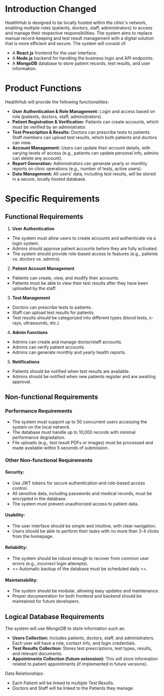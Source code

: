 # Introduction Changed

HealthHub is designed to be locally hosted within the clinic's network, enabling multiple roles (patients, doctors, staff, administrators) to access and manage their respective responsibilities. The system aims to replace manual record-keeping and test result management with a digital solution that is more efficient and secure. The system will consist of:

- A **React.js** frontend for the user interface.
- A **Node.js** backend for handling the business logic and API endpoints.
- A **MongoDB** database to store patient records, test results, and user information.

# Product Functions

HealthHub will provide the following functionalities:

- **User Authentication & Role Management:** Login and access based on role (patients, doctors, staff, administrators).
- **Patient Registration & Verification:** Patients can create accounts, which must be verified by an administrator.
- **Test Prescription & Results:** Doctors can prescribe tests to patients. Staff members can upload test results, which both patients and doctors can view.
- **Account Management:** Users can update their account details, with varying levels of access (e.g., patients can update personal info, admins can delete any account).
- **Report Generation:** Administrators can generate yearly or monthly reports on clinic operations (e.g., number of tests, active users).
- **Data Management:** All users’ data, including test results, will be stored in a secure, locally hosted database.

# Specific Requirements

## Functional Requirements

1. **User Authentication**
- The system must allow users to create accounts and authenticate via a login system.
- Admins should approve patient accounts before they are fully activated.
- The system should provide role-based access to features (e.g., patients vs. doctors vs. admins).
2. **Patient Account Management**
- Patients can create, view, and modify their accounts.
- Patients must be able to view their test results after they have been uploaded by the staff.
3. **Test Management**
- Doctors can prescribe tests to patients.
- Staff can upload test results for patients.
- Test results should be categorized into different types (blood tests, x-rays, ultrasounds, etc.).
4. **Admin Functions**
- Admins can create and manage doctor/staff accounts.
- Admins can verify patient accounts.
- Admins can generate monthly and yearly health reports.
5. **Notifications**
- Patients should be notified when test results are available.
- Admins should be notified when new patients register and are awaiting approval.

## Non-functional Requirements

### Performance Requirements

- The system must support up to 50 concurrent users accessing the system on the local network.
- The database must handle up to 10,000 records with minimal performance degradation.
- File uploads (e.g., test result PDFs or images) must be processed and made available within 5 seconds of submission.

### Other Non-functional Requirements

#### Security:
- Use JWT tokens for secure authentication and role-based access control.
- All sensitive data, including passwords and medical records, must be encrypted in the database.
- The system must prevent unauthorized access to patient data.

#### Usability:
- The user interface should be simple and intuitive, with clear navigation.
- Users should be able to perform their tasks with no more than 3-4 clicks from the homepage.

#### Reliability:
- The system should be robust enough to recover from common user errors (e.g., incorrect login attempts).
- == Automatic backup of the database must be scheduled daily ==.

#### Maintainability:
- The system should be modular, allowing easy updates and maintenance.
- Proper documentation for both frontend and backend should be maintained for future developers.

## Logical Database Requirements
The system will use MongoDB to store information such as:
- **Users Collection:** Includes patients, doctors, staff, and administrators. Each user will have a role, contact info, and login credentials.
- **Test Results Collection:** Stores test prescriptions, test types, results, and relevant documents.
- **Appointments Collection (future extension):** This will store information related to patient appointments (if implemented in future versions).

Data Relationships:
- Each Patient will be linked to multiple Test Results.
- Doctors and Staff will be linked to the Patients they manage.
